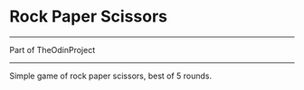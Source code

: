 # Rock Paper Scissors
---

Part of TheOdinProject

---

Simple game of rock paper scissors, best of 5 rounds.
